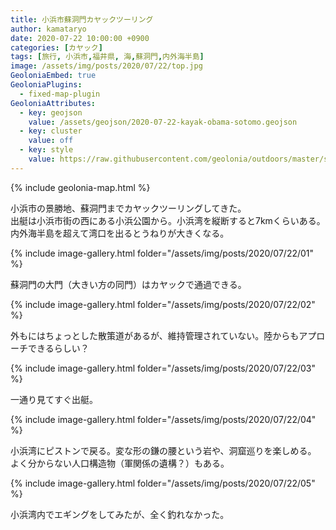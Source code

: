 ```yaml
---
title: 小浜市蘇洞門カヤックツーリング
author: kamataryo
date: 2020-07-22 10:00:00 +0900
categories: [カヤック]
tags: [旅行, 小浜市,福井県, 海,蘇洞門,内外海半島]
image: /assets/img/posts/2020/07/22/top.jpg
GeoloniaEmbed: true
GeoloniaPlugins:
  - fixed-map-plugin
GeoloniaAttributes:
  - key: geojson
    value: /assets/geojson/2020-07-22-kayak-obama-sotomo.geojson
  - key: cluster
    value: off
  - key: style
    value: https://raw.githubusercontent.com/geolonia/outdoors/master/style.json
---
```


{% include geolonia-map.html %}

小浜市の景勝地、蘇洞門までカヤックツーリングしてきた。  
出艇は小浜市街の西にある小浜公園から。小浜湾を縦断すると7kmくらいある。
内外海半島を超えて湾口を出るとうねりが大きくなる。

{% include image-gallery.html folder="/assets/img/posts/2020/07/22/01" %}

蘇洞門の大門（大きい方の同門）はカヤックで通過できる。

{% include image-gallery.html folder="/assets/img/posts/2020/07/22/02" %}

 外もにはちょっとした散策道があるが、維持管理されていない。陸からもアプローチできるらしい？

{% include image-gallery.html folder="/assets/img/posts/2020/07/22/03" %}

一通り見てすぐ出艇。

{% include image-gallery.html folder="/assets/img/posts/2020/07/22/04" %}

小浜湾にピストンで戻る。変な形の鎌の腰という岩や、洞窟巡りを楽しめる。  
よく分からない人口構造物（軍関係の遺構？）もある。

{% include image-gallery.html folder="/assets/img/posts/2020/07/22/05" %}

小浜湾内でエギングをしてみたが、全く釣れなかった。
